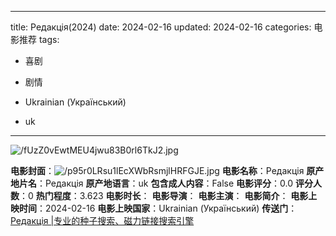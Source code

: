 
---
title: Редакція(2024)
date: 2024-02-16
updated: 2024-02-16
categories: 电影推荐
tags:

- 喜剧
- 剧情

- Ukrainian (Український)
- uk
---

<img src="https://image.tmdb.org/t/p/original/fUzZ0vEwtMEU4jwu83B0rl6TkJ2.jpg" alt="/fUzZ0vEwtMEU4jwu83B0rl6TkJ2.jpg" title="/fUzZ0vEwtMEU4jwu83B0rl6TkJ2.jpg">

**电影封面**：<img src="https://image.tmdb.org/t/p/w200/p95r0LRsu1lEcXWbRsmjlHRFGJE.jpg" alt="/p95r0LRsu1lEcXWbRsmjlHRFGJE.jpg" title="/p95r0LRsu1lEcXWbRsmjlHRFGJE.jpg">
**电影名称**：Редакція
**原产地片名**：Редакція
**原产地语言**：uk
**包含成人内容**：False
**电影评分**：0.0
**评分人数**：0
**热门程度**：3.623
**电影时长**：
**电影导演**：
**电影主演**：
**电影简介**：
**电影上映时间**：2024-02-16
**电影上映国家**：Ukrainian (Український)
**传送门**：[Редакція |专业的种子搜索、磁力链接搜索引擎](https://movie.amd794.com:2083/?search=%D0%A0%D0%B5%D0%B4%D0%B0%D0%BA%D1%86%D1%96%D1%8F&ordering=&mode=match_phrase&page_size=10&page=1)

